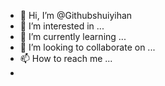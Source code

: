 - 👋 Hi, I’m @Githubshuiyihan
- 👀 I’m interested in ...
- 🌱 I’m currently learning ...
- 💞️ I’m looking to collaborate on ...
- 📫 How to reach me ...
-
<!---
I am a seventh-grade student from China, a junior high school student, can Python, C++, Java, 
of which Python has been learning for three years, C++ and Java are just beginners, 
I hope you will give more advice at home and abroad
--->
